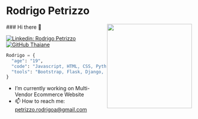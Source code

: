 # Rodrigo Petrizzo
<img align='right' src="https://media.giphy.com/media/GX8tcwksb5FZ0sBZcs/giphy.gif" width="230">
### Hi there 👋


[![Linkedin: Rodrigo Petrizzo](https://img.shields.io/badge/-RodrigoPetrizzo-blue?style=flat-square&logo=Linkedin&logoColor=white&link=https://www.linkedin.com/in/rodrigo-petrizzo-08a05a194/)](https://www.linkedin.com/in/thaianebraga/) [![GitHub Thaiane](https://img.shields.io/github/followers/rpetrizzo-c?label=follow&style=social)](https://github.com/Rpetrizzo-C)


```python
Rodrigo = {
  "age": "19",
  "code": "Javascript, HTML, CSS, Python",
  "tools": "Bootstrap, Flask, Django, Node"
}
```
- I’m currently working on Multi-Vendor Ecommerce Website
- 📫 How to reach me: petrizzo.rodrigoa@gmail.com

